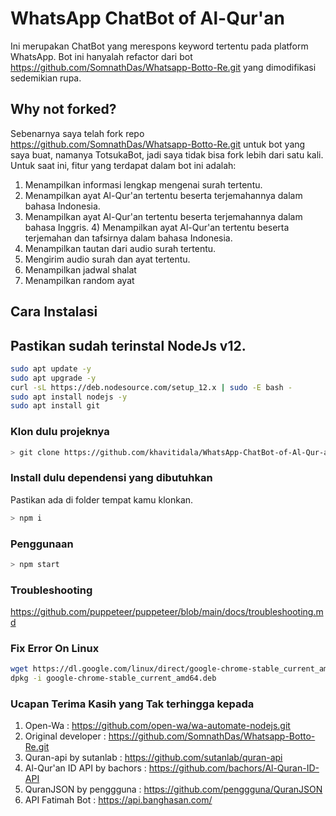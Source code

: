 # WhatsApp ChatBot of Al-Qur'an
Ini merupakan ChatBot yang merespons keyword tertentu pada platform WhatsApp. Bot ini hanyalah refactor dari bot https://github.com/SomnathDas/Whatsapp-Botto-Re.git yang dimodifikasi sedemikian rupa.

## Why not forked?
Sebenarnya saya telah fork repo https://github.com/SomnathDas/Whatsapp-Botto-Re.git untuk bot yang saya buat, namanya TotsukaBot, jadi saya tidak bisa fork lebih dari satu kali.
Untuk saat ini, fitur yang terdapat dalam bot ini adalah:
1) Menampilkan informasi lengkap mengenai surah tertentu. 
2) Menampilkan ayat Al-Qur'an tertentu beserta terjemahannya dalam bahasa Indonesia. 
3) Menampilkan ayat Al-Qur'an tertentu beserta terjemahannya dalam bahasa Inggris. 4) Menampilkan ayat Al-Qur'an tertentu beserta terjemahan dan tafsirnya dalam bahasa Indonesia.
5) Menampilkan tautan dari audio surah tertentu. 
6) Mengirim audio surah dan ayat tertentu.
7) Menampilkan jadwal shalat
7) Menampilkan random ayat

## Cara Instalasi
## Pastikan sudah terinstal NodeJs v12.
```bash
sudo apt update -y
sudo apt upgrade -y
curl -sL https://deb.nodesource.com/setup_12.x | sudo -E bash -
sudo apt install nodejs -y
sudo apt install git
```

### Klon dulu projeknya
```bash
> git clone https://github.com/khavitidala/WhatsApp-ChatBot-of-Al-Qur-an.git
```
### Install dulu dependensi yang dibutuhkan
Pastikan ada di folder tempat kamu klonkan.

```bash
> npm i
```

### Penggunaan

```bash
> npm start
```

### Troubleshooting
https://github.com/puppeteer/puppeteer/blob/main/docs/troubleshooting.md

### Fix Error On Linux
```bash
wget https://dl.google.com/linux/direct/google-chrome-stable_current_amd64.deb
dpkg -i google-chrome-stable_current_amd64.deb
```


### Ucapan Terima Kasih yang Tak terhingga kepada
1. Open-Wa : https://github.com/open-wa/wa-automate-nodejs.git
2. Original developer : https://github.com/SomnathDas/Whatsapp-Botto-Re.git
3. Quran-api by sutanlab : https://github.com/sutanlab/quran-api
4. Al-Qur'an ID API by bachors : https://github.com/bachors/Al-Quran-ID-API
5. QuranJSON by penggguna : https://github.com/penggguna/QuranJSON
6. API Fatimah Bot : https://api.banghasan.com/

